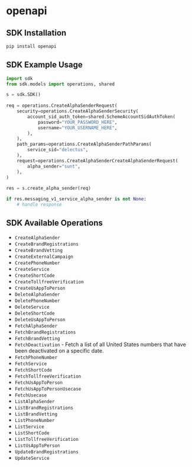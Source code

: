 # openapi

<!-- Start SDK Installation -->
## SDK Installation
```bash
pip install openapi
```
<!-- End SDK Installation -->

<!-- Start SDK Example Usage -->
## SDK Example Usage
```python
import sdk
from sdk.models import operations, shared

s = sdk.SDK()
    
req = operations.CreateAlphaSenderRequest(
    security=operations.CreateAlphaSenderSecurity(
        account_sid_auth_token=shared.SchemeAccountSidAuthToken(
            password="YOUR_PASSWORD_HERE",
            username="YOUR_USERNAME_HERE",
        ),
    ),
    path_params=operations.CreateAlphaSenderPathParams(
        service_sid="delectus",
    ),
    request=operations.CreateAlphaSenderCreateAlphaSenderRequest(
        alpha_sender="sunt",
    ),
)
    
res = s.create_alpha_sender(req)

if res.messaging_v1_service_alpha_sender is not None:
    # handle response
```
<!-- End SDK Example Usage -->

<!-- Start SDK Available Operations -->
## SDK Available Operations
* `CreateAlphaSender`
* `CreateBrandRegistrations`
* `CreateBrandVetting`
* `CreateExternalCampaign`
* `CreatePhoneNumber`
* `CreateService`
* `CreateShortCode`
* `CreateTollfreeVerification`
* `CreateUsAppToPerson`
* `DeleteAlphaSender`
* `DeletePhoneNumber`
* `DeleteService`
* `DeleteShortCode`
* `DeleteUsAppToPerson`
* `FetchAlphaSender`
* `FetchBrandRegistrations`
* `FetchBrandVetting`
* `FetchDeactivation` - Fetch a list of all United States numbers that have been deactivated on a specific date.
* `FetchPhoneNumber`
* `FetchService`
* `FetchShortCode`
* `FetchTollfreeVerification`
* `FetchUsAppToPerson`
* `FetchUsAppToPersonUsecase`
* `FetchUsecase`
* `ListAlphaSender`
* `ListBrandRegistrations`
* `ListBrandVetting`
* `ListPhoneNumber`
* `ListService`
* `ListShortCode`
* `ListTollfreeVerification`
* `ListUsAppToPerson`
* `UpdateBrandRegistrations`
* `UpdateService`

<!-- End SDK Available Operations -->